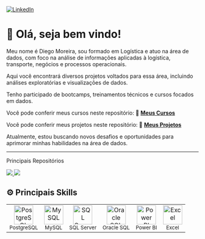 <p align="left">
<a href="https://www.linkedin.com/in/diegommoreira-analista-dados/" target="_blank">
  <img src="https://img.shields.io/badge/-LinkedIn-0A66C2?style=for-the-badge&logo=linkedin&logoColor=white" alt="LinkedIn">
</a>
</p>

# 👋 Olá, seja bem vindo!

Meu nome é Diego Moreira, sou formado em Logística e atuo na área de dados, com foco na análise de informações aplicadas à logística, transporte, negócios e processos operacionais.

Aqui você encontrará diversos projetos voltados para essa área, incluindo análises exploratórias e visualizações de dados.

Tenho participado de bootcamps, treinamentos técnicos e cursos focados em dados.

Você pode conferir meus cursos neste repositório: 📘 **[Meus Cursos](https://github.com/Diego86MMoreira/Cursos)**

Você pode conferir meus projetos neste repositório: 📂 **[Meus Projetos](https://github.com/Diego86MMoreira?tab=repositories)**

Atualmente, estou buscando novos desafios e oportunidades para aprimorar minhas habilidades na área de dados.

---
Principais Repositórios

<div align="left">

<a href="https://github.com/Diego86MMoreira/PowerBI_DataScience" target="_blank">
  <img src="https://github-readme-stats.vercel.app/api/pin/?username=Diego86MMoreira&repo=PowerBI_DataScience&title_color=9b59b6&text_color=ffffff&icon_color=9b59b6&bg_color=000000&hide_border=true" />
</a>

<a href="https://github.com/Diego86MMoreira/Cursos" target="_blank">
  <img src="https://github-readme-stats.vercel.app/api/pin/?username=Diego86MMoreira&repo=Cursos&title_color=9b59b6&text_color=ffffff&icon_color=9b59b6&bg_color=000000&hide_border=true" />
</a>

</div>

  
## ⚙️ Principais Skills

<table>
  <tr>
    <td align="center">
      <img src="https://cdn.jsdelivr.net/gh/devicons/devicon/icons/postgresql/postgresql-original.svg" width="50" alt="PostgreSQL"/><br>
      <sub>PostgreSQL</sub>
    </td>
    <td align="center">
      <img src="https://cdn.jsdelivr.net/gh/devicons/devicon/icons/mysql/mysql-original.svg" width="50" alt="MySQL"/><br>
      <sub>MySQL</sub>
    </td>
    <td align="center">
      <img src="https://img.icons8.com/color/48/000000/microsoft-sql-server.png" width="50" alt="SQL Server"/><br>
      <sub>SQL Server</sub>
    </td>
    <td align="center">
      <img src="https://img.icons8.com/color/48/000000/oracle-logo.png" width="50" alt="Oracle SQL"/><br>
      <sub>Oracle SQL</sub>
    </td>
    <td align="center">
      <img src="https://img.icons8.com/color/48/000000/power-bi.png" width="50" alt="Power BI"/><br>
      <sub>Power BI</sub>
    </td>
    <td align="center">
      <img src="https://img.icons8.com/color/48/000000/microsoft-excel-2019--v1.png" width="50" alt="Excel"/><br>
      <sub>Excel</sub>
    </td>
  </tr>
</table>



